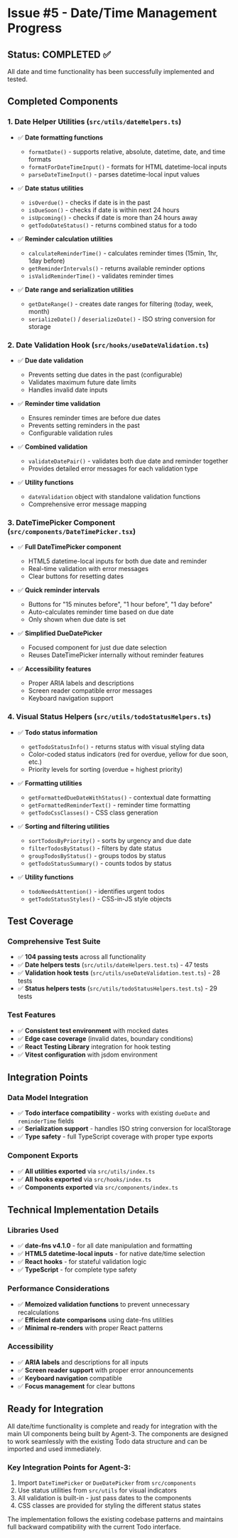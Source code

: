 # Issue #5 - Date/Time Management Progress

## Status: COMPLETED ✅

All date and time functionality has been successfully implemented and tested.

## Completed Components

### 1. Date Helper Utilities (`src/utils/dateHelpers.ts`)
- ✅ **Date formatting functions**
  - `formatDate()` - supports relative, absolute, datetime, date, and time formats
  - `formatForDateTimeInput()` - formats for HTML datetime-local inputs
  - `parseDateTimeInput()` - parses datetime-local input values

- ✅ **Date status utilities**
  - `isOverdue()` - checks if date is in the past
  - `isDueSoon()` - checks if date is within next 24 hours
  - `isUpcoming()` - checks if date is more than 24 hours away
  - `getTodoDateStatus()` - returns combined status for a todo

- ✅ **Reminder calculation utilities**
  - `calculateReminderTime()` - calculates reminder times (15min, 1hr, 1day before)
  - `getReminderIntervals()` - returns available reminder options
  - `isValidReminderTime()` - validates reminder times

- ✅ **Date range and serialization utilities**
  - `getDateRange()` - creates date ranges for filtering (today, week, month)
  - `serializeDate()` / `deserializeDate()` - ISO string conversion for storage

### 2. Date Validation Hook (`src/hooks/useDateValidation.ts`)
- ✅ **Due date validation**
  - Prevents setting due dates in the past (configurable)
  - Validates maximum future date limits
  - Handles invalid date inputs

- ✅ **Reminder time validation** 
  - Ensures reminder times are before due dates
  - Prevents setting reminders in the past
  - Configurable validation rules

- ✅ **Combined validation**
  - `validateDatePair()` - validates both due date and reminder together
  - Provides detailed error messages for each validation type

- ✅ **Utility functions**
  - `dateValidation` object with standalone validation functions
  - Comprehensive error message mapping

### 3. DateTimePicker Component (`src/components/DateTimePicker.tsx`)
- ✅ **Full DateTimePicker component**
  - HTML5 datetime-local inputs for both due date and reminder
  - Real-time validation with error messages
  - Clear buttons for resetting dates

- ✅ **Quick reminder intervals**
  - Buttons for "15 minutes before", "1 hour before", "1 day before"
  - Auto-calculates reminder time based on due date
  - Only shown when due date is set

- ✅ **Simplified DueDatePicker**
  - Focused component for just due date selection
  - Reuses DateTimePicker internally without reminder features

- ✅ **Accessibility features**
  - Proper ARIA labels and descriptions
  - Screen reader compatible error messages
  - Keyboard navigation support

### 4. Visual Status Helpers (`src/utils/todoStatusHelpers.ts`)
- ✅ **Todo status information**
  - `getTodoStatusInfo()` - returns status with visual styling data
  - Color-coded status indicators (red for overdue, yellow for due soon, etc.)
  - Priority levels for sorting (overdue = highest priority)

- ✅ **Formatting utilities**
  - `getFormattedDueDateWithStatus()` - contextual date formatting
  - `getFormattedReminderText()` - reminder time formatting
  - `getTodoCssClasses()` - CSS class generation

- ✅ **Sorting and filtering utilities**
  - `sortTodosByPriority()` - sorts by urgency and due date
  - `filterTodosByStatus()` - filters by date status
  - `groupTodosByStatus()` - groups todos by status
  - `getTodoStatusSummary()` - counts todos by status

- ✅ **Utility functions**
  - `todoNeedsAttention()` - identifies urgent todos
  - `getTodoStatusStyles()` - CSS-in-JS style objects

## Test Coverage

### Comprehensive Test Suite
- ✅ **104 passing tests** across all functionality
- ✅ **Date helpers tests** (`src/utils/dateHelpers.test.ts`) - 47 tests
- ✅ **Validation hook tests** (`src/utils/useDateValidation.test.ts`) - 28 tests  
- ✅ **Status helpers tests** (`src/utils/todoStatusHelpers.test.ts`) - 29 tests

### Test Features
- ✅ **Consistent test environment** with mocked dates
- ✅ **Edge case coverage** (invalid dates, boundary conditions)
- ✅ **React Testing Library** integration for hook testing
- ✅ **Vitest configuration** with jsdom environment

## Integration Points

### Data Model Integration
- ✅ **Todo interface compatibility** - works with existing `dueDate` and `reminderTime` fields
- ✅ **Serialization support** - handles ISO string conversion for localStorage
- ✅ **Type safety** - full TypeScript coverage with proper type exports

### Component Exports
- ✅ **All utilities exported** via `src/utils/index.ts`
- ✅ **All hooks exported** via `src/hooks/index.ts`
- ✅ **Components exported** via `src/components/index.ts`

## Technical Implementation Details

### Libraries Used
- ✅ **date-fns v4.1.0** - for all date manipulation and formatting
- ✅ **HTML5 datetime-local inputs** - for native date/time selection
- ✅ **React hooks** - for stateful validation logic
- ✅ **TypeScript** - for complete type safety

### Performance Considerations
- ✅ **Memoized validation functions** to prevent unnecessary recalculations
- ✅ **Efficient date comparisons** using date-fns utilities
- ✅ **Minimal re-renders** with proper React patterns

### Accessibility
- ✅ **ARIA labels** and descriptions for all inputs
- ✅ **Screen reader support** with proper error announcements
- ✅ **Keyboard navigation** compatible
- ✅ **Focus management** for clear buttons

## Ready for Integration

All date/time functionality is complete and ready for integration with the main UI components being built by Agent-3. The components are designed to work seamlessly with the existing Todo data structure and can be imported and used immediately.

### Key Integration Points for Agent-3:
1. Import `DateTimePicker` or `DueDatePicker` from `src/components`
2. Use status utilities from `src/utils` for visual indicators
3. All validation is built-in - just pass dates to the components
4. CSS classes are provided for styling the different status states

The implementation follows the existing codebase patterns and maintains full backward compatibility with the current Todo interface.